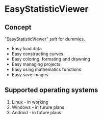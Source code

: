 # EasyStatisticViewer

## Concept

"EasyStatisticViewer" soft for dummies.

* Easy load data
* Easy constructing curves
* Easy coloring, formating and drawning
* Easy managing projects
* Easy using mathematics functions
* Easy save images

## Supported operating systems

1. Linux - in working
2. Windows - in furure plans
3. Android - in future plans
